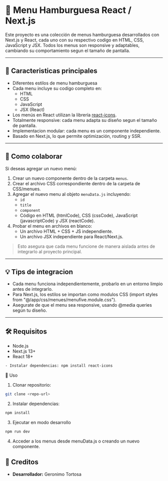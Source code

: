 # 🍔 Menu Hamburguesa React / Next.js 

Este proyecto es una colección de menus hamburguesa desarrollados con Next.js y React, cada uno con su respectivo codigo en HTML, CSS, JavaScript y JSX. Todos los menus son responsive y adaptables, cambiando su comportamiento segun el tamaño de pantalla.

---

## 🎨 Caracteristicas principales

- Diferentes estilos de menu hamburguesa
- Cada menu incluye su codigo completo en: 
  - HTML
  - CSS
  - JavaScript
  - JSX (React)
- Los menús en React utilizan la librería [react-icons](https://www.npmjs.com/package/react-icons).
- Totalmente responsive: cada menu adapta su diseño segun el tamaño de pantalla.
- Implementacion modular: cada menu es un componente independiente.
- Basado en Next.js, lo que permite optimización, routing y SSR.

---

## 🤝 Como colaborar

Si deseas agregar un nuevo menú:

1. Crear un nuevo componente dentro de la carpeta `menus`.
2. Crear el archivo CSS correspondiente dentro de la carpeta de CSS/menues.
3. Agregar el nuevo menu al objeto `menuData.js` incluyendo:
   - `id`
   - `title`
   - `component`
   - Código en HTML (htmlCode), CSS (cssCode), JavaScript (javascriptCode) y JSX (reactCode).
4. Probar el menu en archivos en blanco:
   - Un archivo HTML + CSS + JS independiente.
   - Un archivo JSX independiente para React/Next.js.

> Esto asegura que cada menu funcione de manera aislada antes de integrarlo al proyecto principal.

---

## 💡 Tips de integracion

- Cada menu funciona independientemente, probarlo en un entorno limpio antes de integrarlo.
- Para Next.js, los estilos se importan como modulos CSS (import styles from "@/app/css/menues/menufive.module.css").
- Asegurate de que el menu sea responsive, usando @media queries según tu diseño.


---

## 🛠 Requisitos

- Node.js  
- Next.js 13+  
- React 18+  

```bash
- Instalar dependencias: npm install react-icons
```

🚀 Uso

1. Clonar repositorio: 
```bash
git clone <repo-url>
```

2. Instalar dependencias:
```bash
npm install
```

3. Ejecutar en modo desarrollo
```bash
npm run dev
```

4. Acceder a los menus desde menuData.js o creando un nuevo componente.


## 🙏 Creditos

- **Desarrollador:** Geronimo Tortosa  
